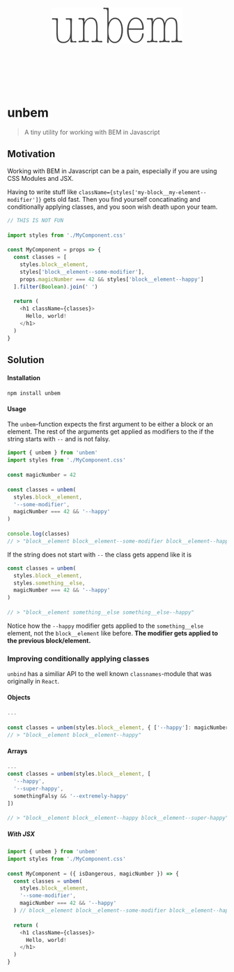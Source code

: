 <div align="center">
  <img 
  style="margin: 100px 0" src="https://raw.githubusercontent.com/rognstadragnar/unbem/master/unbem.png" alt="unbem">
</div>

# unbem

> A tiny utility for working with BEM in Javascript

## Motivation

Working with BEM in Javascript can be a pain, especially if you are using CSS Modules and JSX.

Having to write stuff like `className={styles['my-block__my-element--modifier']}` gets old fast. Then you find yourself concatinating and conditionally applying classes, and you soon wish death upon your team.

```Javascript
// THIS IS NOT FUN

import styles from './MyComponent.css'

const MyComponent = props => {
  const classes = [
    styles.block__element,
    styles['block__element--some-modifier'],
    props.magicNumber === 42 && styles['block__element--happy']
  ].filter(Boolean).join(' ')

  return (
    <h1 className={classes}>
      Hello, world!
    </h1>
  )
}
```

## Solution

#### Installation

```shell
npm install unbem
```

#### Usage

The `unbem`-function expects the first argument to be either a block or an element. The rest of the arguments get applied as modifiers to the if the string starts with `--` and is not falsy.

```Javascript
import { unbem } from 'unbem'
import styles from './MyComponent.css'

const magicNumber = 42

const classes = unbem(
  styles.block__element,
  '--some-modifier',
  magicNumber === 42 && '--happy'
)

console.log(classes)
// > "block__element block__element--some-modifier block__element--happy"
```

If the string does not start with `--` the class gets append like it is

```Javascript
const classes = unbem(
  styles.block__element,
  styles.something__else,
  magicNumber === 42 && '--happy'
)

// > "block__element something__else something__else--happy"
```

Notice how the `--happy` modifier gets applied to the `something__else` element, not the `block__element` like before. **The modifier gets applied to the previous block/element.**

### Improving conditionally applying classes

`unbind` has a similiar API to the well known `classnames`-module that was originally in `React`.

#### Objects

```Javascript
...

const classes = unbem(styles.block__element, { ['--happy']: magicNumber === 42 })
// > "block__element block__element--happy"
```

#### Arrays

```Javascript
...
const classes = unbem(styles.block__element, [
  '--happy',
  '--super-happy',
  somethingFalsy && '--extremely-happy'
])

// > "block__element block__element--happy block__element--super-happy"
```

##### With JSX

```Javascript
import { unbem } from 'unbem'
import styles from './MyComponent.css'

const MyComponent = ({ isDangerous, magicNumber }) => {
  const classes = unbem(
    styles.block__element,
    '--some-modifier',
    magicNumber === 42 && '--happy'
  ) // block__element block__element--some-modifier block__element--happy

  return (
    <h1 className={classes}>
      Hello, world!
    </h1>
  )
}
```
